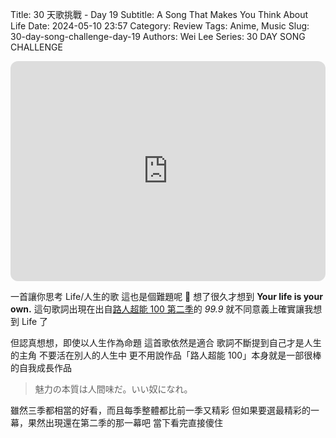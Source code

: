 Title: 30 天歌挑戰 - Day 19
Subtitle: A Song That Makes You Think About Life
Date: 2024-05-10 23:57
Category: Review
Tags: Anime, Music
Slug: 30-day-song-challenge-day-19
Authors: Wei Lee
Series: 30 DAY SONG CHALLENGE

<iframe style="border-radius:12px" src="https://open.spotify.com/embed/track/4cHqWNDNrgCu6PbUZcgUxP?utm_source=generator" width="100%" height="352" frameBorder="0" allowfullscreen="" allow="autoplay; clipboard-write; encrypted-media; fullscreen; picture-in-picture" loading="lazy"></iframe>

<!--more-->

一首讓你思考 Life/人生的歌
這也是個難題呢 🤔
想了很久才想到 **Your life is your own.**
這句歌詞出現在出自[路人超能 100 第二季](https://ani.gamer.com.tw/animeVideo.php?sn=11396)的 *99.9*
就不同意義上確實讓我想到 Life 了

但認真想想，即使以人生作為命題
這首歌依然是適合
歌詞不斷提到自己才是人生的主角
不要活在別人的人生中
更不用說作品「路人超能 100」本身就是一部很棒的自我成長作品

> 魅力の本質は人間味だ。いい奴になれ。

雖然三季都相當的好看，而且每季整體都比前一季又精彩
但如果要選最精彩的一幕，果然出現還在第二季的那一幕吧
當下看完直接傻住
